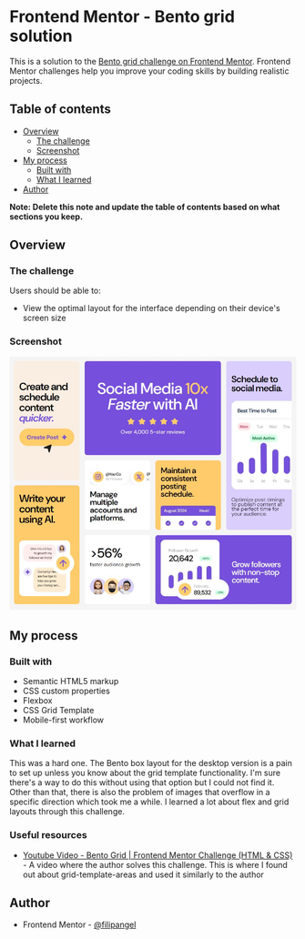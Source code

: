 # Frontend Mentor - Bento grid solution

This is a solution to the [Bento grid challenge on Frontend Mentor](https://www.frontendmentor.io/challenges/bento-grid-RMydElrlOj). Frontend Mentor challenges help you improve your coding skills by building realistic projects.

## Table of contents

- [Overview](#overview)
  - [The challenge](#the-challenge)
  - [Screenshot](#screenshot)
- [My process](#my-process)
  - [Built with](#built-with)
  - [What I learned](#what-i-learned)
- [Author](#author)

**Note: Delete this note and update the table of contents based on what sections you keep.**

## Overview

### The challenge

Users should be able to:

- View the optimal layout for the interface depending on their device's screen size

### Screenshot

![](./screenshot.jpg)

## My process

### Built with

- Semantic HTML5 markup
- CSS custom properties
- Flexbox
- CSS Grid Template
- Mobile-first workflow

### What I learned

This was a hard one. The Bento box layout for the desktop version is a pain to set up unless you know about the grid template functionality. I'm sure there's a way to do this without using that option but I could not find it. Other than that, there is also the problem of images that overflow in a specific direction which took me a while. I learned a lot about flex and grid layouts through this challenge.

### Useful resources

- [Youtube Video - Bento Grid | Frontend Mentor Challenge (HTML & CSS)](https://www.youtube.com/watch?v=-muwduB2G1A) - A video where the author solves this challenge. This is where I found out about grid-template-areas and used it similarly to the author

## Author

- Frontend Mentor - [@filipangel](https://www.frontendmentor.io/profile/filipangel)
